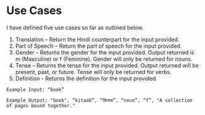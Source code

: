 # Use Cases

I have defined five use cases so far as outlined below. 

1. Translation – Return the Hindi counterpart for the input provided. 
2. Part of Speech – Return the part of speech for the input provided. 
3. Gender  – Returns the gender for the input provided. Output returned is m (Masculine) or f (Feminine). Gender will only be returned for nouns. 
4. Tense – Returns the tense for the input provided. Output returned will be present, past, or future. Tense will only be returned for verbs. 
5. Definition - Returns the definition for the input provided. 

`Example Input: “book”`

`Example Output: "book", “kitaab”, “किताब”, “noun”, “f”, "A collection of pages bound together."`

